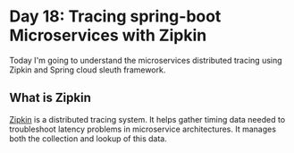 # Day 18: Tracing spring-boot Microservices with Zipkin

Today I'm going to understand the microservices distributed tracing using Zipkin and Spring cloud sleuth framework.

## What is Zipkin

[Zipkin](https://zipkin.io/) is a distributed tracing system. It helps gather timing data needed to troubleshoot latency problems in microservice architectures. It manages both the collection and lookup of this data. 